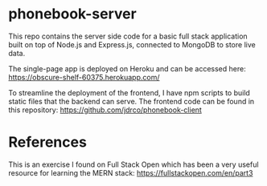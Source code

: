# phonebook-server
This repo contains the server side code for a basic full stack application built on top of Node.js and Express.js, connected to MongoDB to store live data.

The single-page app is deployed on Heroku and can be accessed here: https://obscure-shelf-60375.herokuapp.com/

To streamline the deployment of the frontend, I have npm scripts to build static files that the backend can serve. The frontend code can be found in this repository: https://github.com/jdrco/phonebook-client

# References
This is an exercise I found on Full Stack Open which has been a very useful resource for learning the MERN stack: https://fullstackopen.com/en/part3
